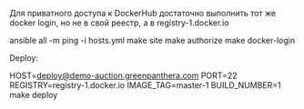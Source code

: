 Для приватного доступа к DockerHub достаточно выполнить тот же docker login, но не в свой реестр, а в registry-1.docker.io

ansible all -m ping -i hosts.yml
make site
make authorize
make docker-login

Deploy:

HOST=deploy@demo-auction.greenpanthera.com PORT=22 REGISTRY=registry-1.docker.io IMAGE_TAG=master-1 BUILD_NUMBER=1 make deploy